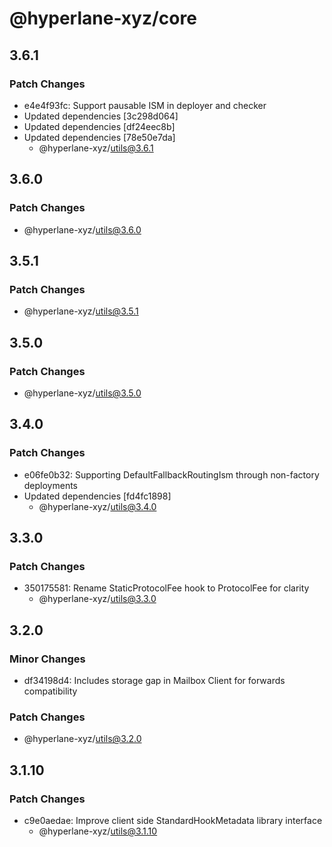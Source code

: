 # @hyperlane-xyz/core

## 3.6.1

### Patch Changes

- e4e4f93fc: Support pausable ISM in deployer and checker
- Updated dependencies [3c298d064]
- Updated dependencies [df24eec8b]
- Updated dependencies [78e50e7da]
  - @hyperlane-xyz/utils@3.6.1

## 3.6.0

### Patch Changes

- @hyperlane-xyz/utils@3.6.0

## 3.5.1

### Patch Changes

- @hyperlane-xyz/utils@3.5.1

## 3.5.0

### Patch Changes

- @hyperlane-xyz/utils@3.5.0

## 3.4.0

### Patch Changes

- e06fe0b32: Supporting DefaultFallbackRoutingIsm through non-factory deployments
- Updated dependencies [fd4fc1898]
  - @hyperlane-xyz/utils@3.4.0

## 3.3.0

### Patch Changes

- 350175581: Rename StaticProtocolFee hook to ProtocolFee for clarity
  - @hyperlane-xyz/utils@3.3.0

## 3.2.0

### Minor Changes

- df34198d4: Includes storage gap in Mailbox Client for forwards compatibility

### Patch Changes

- @hyperlane-xyz/utils@3.2.0

## 3.1.10

### Patch Changes

- c9e0aedae: Improve client side StandardHookMetadata library interface
  - @hyperlane-xyz/utils@3.1.10
